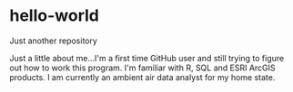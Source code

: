 # hello-world
Just another repository

Just a little about me...I'm a first time GitHub user and still trying to figure out how to work this program.  I'm familiar with R, SQL and ESRI ArcGIS products.  I am currently an ambient air data analyst for my home state.
